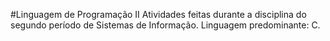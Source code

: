 #Linguagem de Programação II
Atividades feitas durante a disciplina do segundo período de Sistemas de Informação.
Linguagem predominante: C.